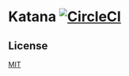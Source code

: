 # Katana [![CircleCI](https://circleci.com/gh/samuraime/katana.svg?style=shield)](https://circleci.com/gh/samuraime/katana)

## License

[MIT](./LICENSE)

